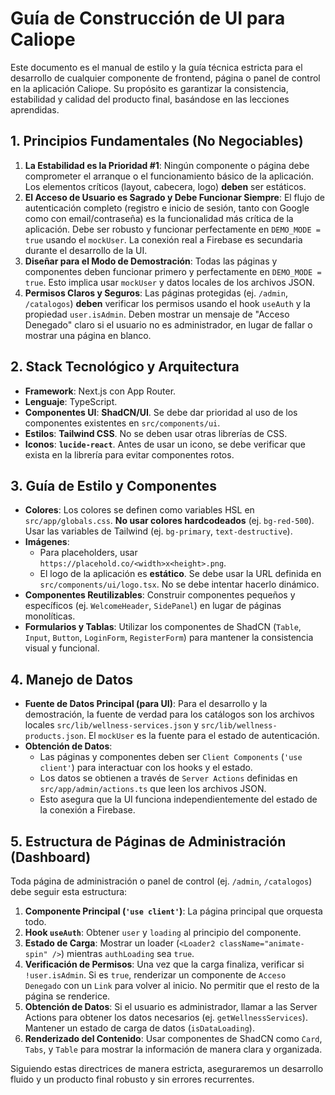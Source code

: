 # Guía de Construcción de UI para Caliope

Este documento es el manual de estilo y la guía técnica estricta para el desarrollo de cualquier componente de frontend, página o panel de control en la aplicación Caliope. Su propósito es garantizar la consistencia, estabilidad y calidad del producto final, basándose en las lecciones aprendidas.

## 1. Principios Fundamentales (No Negociables)

1.  **La Estabilidad es la Prioridad #1**: Ningún componente o página debe comprometer el arranque o el funcionamiento básico de la aplicación. Los elementos críticos (layout, cabecera, logo) **deben** ser estáticos.
2.  **El Acceso de Usuario es Sagrado y Debe Funcionar Siempre**: El flujo de autenticación completo (registro e inicio de sesión, tanto con Google como con email/contraseña) es la funcionalidad más crítica de la aplicación. Debe ser robusto y funcionar perfectamente en `DEMO_MODE = true` usando el `mockUser`. La conexión real a Firebase es secundaria durante el desarrollo de la UI.
3.  **Diseñar para el Modo de Demostración**: Todas las páginas y componentes deben funcionar primero y perfectamente en `DEMO_MODE = true`. Esto implica usar `mockUser` y datos locales de los archivos JSON.
4.  **Permisos Claros y Seguros**: Las páginas protegidas (ej. `/admin`, `/catalogos`) **deben** verificar los permisos usando el hook `useAuth` y la propiedad `user.isAdmin`. Deben mostrar un mensaje de "Acceso Denegado" claro si el usuario no es administrador, en lugar de fallar o mostrar una página en blanco.

## 2. Stack Tecnológico y Arquitectura

-   **Framework**: Next.js con App Router.
-   **Lenguaje**: TypeScript.
-   **Componentes UI**: **ShadCN/UI**. Se debe dar prioridad al uso de los componentes existentes en `src/components/ui`.
-   **Estilos**: **Tailwind CSS**. No se deben usar otras librerías de CSS.
-   **Iconos**: **`lucide-react`**. Antes de usar un icono, se debe verificar que exista en la librería para evitar componentes rotos.

## 3. Guía de Estilo y Componentes

-   **Colores**: Los colores se definen como variables HSL en `src/app/globals.css`. **No usar colores hardcodeados** (ej. `bg-red-500`). Usar las variables de Tailwind (ej. `bg-primary`, `text-destructive`).
-   **Imágenes**:
    -   Para placeholders, usar `https://placehold.co/<width>x<height>.png`.
    -   El logo de la aplicación es **estático**. Se debe usar la URL definida en `src/components/ui/logo.tsx`. No se debe intentar hacerlo dinámico.
-   **Componentes Reutilizables**: Construir componentes pequeños y específicos (ej. `WelcomeHeader`, `SidePanel`) en lugar de páginas monolíticas.
-   **Formularios y Tablas**: Utilizar los componentes de ShadCN (`Table`, `Input`, `Button`, `LoginForm`, `RegisterForm`) para mantener la consistencia visual y funcional.

## 4. Manejo de Datos

-   **Fuente de Datos Principal (para UI)**: Para el desarrollo y la demostración, la fuente de verdad para los catálogos son los archivos locales `src/lib/wellness-services.json` y `src/lib/wellness-products.json`. El `mockUser` es la fuente para el estado de autenticación.
-   **Obtención de Datos**:
    -   Las páginas y componentes deben ser `Client Components` (`'use client'`) para interactuar con los hooks y el estado.
    -   Los datos se obtienen a través de `Server Actions` definidas en `src/app/admin/actions.ts` que leen los archivos JSON.
    -   Esto asegura que la UI funciona independientemente del estado de la conexión a Firebase.

## 5. Estructura de Páginas de Administración (Dashboard)

Toda página de administración o panel de control (ej. `/admin`, `/catalogos`) debe seguir esta estructura:

1.  **Componente Principal (`'use client'`)**: La página principal que orquesta todo.
2.  **Hook `useAuth`**: Obtener `user` y `loading` al principio del componente.
3.  **Estado de Carga**: Mostrar un loader (`<Loader2 className="animate-spin" />`) mientras `authLoading` sea `true`.
4.  **Verificación de Permisos**: Una vez que la carga finaliza, verificar si `!user.isAdmin`. Si es `true`, renderizar un componente de `Acceso Denegado` con un `Link` para volver al inicio. No permitir que el resto de la página se renderice.
5.  **Obtención de Datos**: Si el usuario es administrador, llamar a las Server Actions para obtener los datos necesarios (ej. `getWellnessServices`). Mantener un estado de carga de datos (`isDataLoading`).
6.  **Renderizado del Contenido**: Usar componentes de ShadCN como `Card`, `Tabs`, y `Table` para mostrar la información de manera clara y organizada.

Siguiendo estas directrices de manera estricta, aseguraremos un desarrollo fluido y un producto final robusto y sin errores recurrentes.
